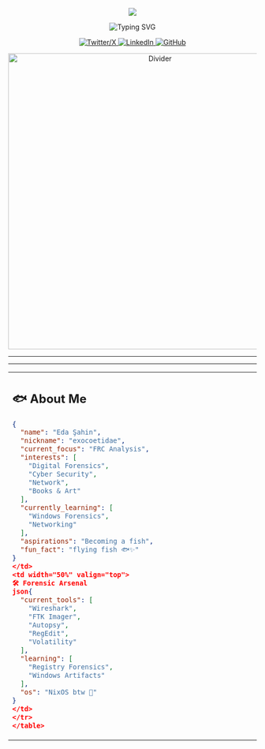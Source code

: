 <!-- Animated Header -->
<p align="center">
  <img src="https://capsule-render.vercel.app/api?type=waving&color=0:000000&height=200&section=header&text=Eda%20Şahin&fontSize=70&fontColor=ffffff&animation=fadeIn&fontAlignY=35&desc=Wannabe%20Frc%20Analyst%20|%20Nick:%20exocoetidae&descAlignY=55&descSize=20"/>
</p>
<!-- FRC Notes Animated -->
<p align="center"><img src="https://readme-typing-svg.herokuapp.com?font=Fira+Code&size=18&duration=3000&pause=1000&color=FFFFFF&center=true&vCenter=true&width=500&lines=Aspiring+FRC+Analyst;Diving+deep+into+digital+forensics;Passionate+about+cybersecurity;Always+investigating%2C+always+learning" alt="Typing SVG" />
</p>
<!-- Social Media Links -->
<p align="center">
  <a href="https://twitter.com/xid33n">
    <img src="https://img.shields.io/badge/X-000000?style=for-the-badge&logo=x&logoColor=white" alt="Twitter/X"/>
  </a>
  <a href="https://linkedin.com/in/eda-şahin-a547a8295">
    <img src="https://img.shields.io/badge/LinkedIn-132278?style=for-the-badge&logo=linkedin&logoColor=white" alt="LinkedIn"/>
  </a>
  <a href="https://github.com/edashn">
    <img src="https://img.shields.io/badge/GitHub-808080?style=for-the-badge&logo=github&logoColor=white" alt="GitHub"/>
  </a>
</p>

<!-- Decorative GIF -->
<p align="center">
  <img src="https://media1.tenor.com/m/uAyivvIwhzwAAAAC/tlt.gif" width="600" alt="Divider"/>
</p>

---
---

<table>
<tr>
<td width="50%" valign="top">

## 🐟 About Me
```json
{
  "name": "Eda Şahin",
  "nickname": "exocoetidae",
  "current_focus": "FRC Analysis",
  "interests": [
    "Digital Forensics",
    "Cyber Security", 
    "Network",
    "Books & Art"
  ],
  "currently_learning": [
    "Windows Forensics",
    "Networking"
  ],
  "aspirations": "Becoming a fish",
  "fun_fact": "flying fish 🐟✨"
}
</td>
<td width="50%" valign="top">
🛠️ Forensic Arsenal
json{
  "current_tools": [
    "Wireshark",
    "FTK Imager",
    "Autopsy",
    "RegEdit",
    "Volatility"
  ],
  "learning": [
    "Registry Forensics",
    "Windows Artifacts"
  ],
  "os": "NixOS btw 🐧"
}
</td>
</tr>
</table>

